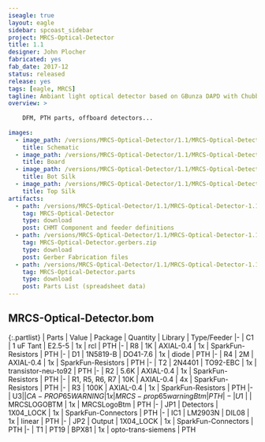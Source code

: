 ```yaml
---
iseagle: true
layout: eagle
sidebar: spcoast_sidebar
project: MRCS-Optical-Detector
title: 1.1
designer: John Plocher
fabricated: yes
fab_date: 2017-12
status: released
release: yes
tags: [eagle, MRCS]
tagline: Ambiant light optical detector based on GBunza DAPD with Chubb style hysteresis
overview: >
    
    DFM, PTH parts, offboard detectors...
    
images:
  - image_path: /versions/MRCS-Optical-Detector/1.1/MRCS-Optical-Detector-1.1.sch.png
    title: Schematic
  - image_path: /versions/MRCS-Optical-Detector/1.1/MRCS-Optical-Detector-1.1.brd.png
    title: Board
  - image_path: /versions/MRCS-Optical-Detector/1.1/MRCS-Optical-Detector-1.1.bot.brd.png
    title: Bot Silk
  - image_path: /versions/MRCS-Optical-Detector/1.1/MRCS-Optical-Detector-1.1.top.brd.png
    title: Top Silk
artifacts:
  - path: /versions/MRCS-Optical-Detector/1.1/MRCS-Optical-Detector-1.1.dpv
    tag: MRCS-Optical-Detector
    type: download
    post: CHMT Component and feeder definitions
  - path: /versions/MRCS-Optical-Detector/1.1/MRCS-Optical-Detector-1.1.gerbers.zip
    tag: MRCS-Optical-Detector.gerbers.zip
    type: download
    post: Gerber Fabrication files
  - path: /versions/MRCS-Optical-Detector/1.1/MRCS-Optical-Detector-1.1.parts.csv
    tag: MRCS-Optical-Detector.parts
    type: download
    post: Parts List (spreadsheet data)
---
```


## MRCS-Optical-Detector.bom

{:.partlist}
| Parts | Value | Package | Quantity | Library | Type/Feeder
|-
| C1 | 1 uF Tant | E2.5-5 | 1x | rcl | PTH
|-
| R8 | 1K | AXIAL-0.4 | 1x | SparkFun-Resistors | PTH
|-
| D1 | 1N5819-B | DO41-7.6 | 1x | diode | PTH
|-
| R4 | 2M | AXIAL-0.4 | 1x | SparkFun-Resistors | PTH
|-
| T2 | 2N4401 | TO92-EBC | 1x | transistor-neu-to92 | PTH
|-
| R2 | 5.6K | AXIAL-0.4 | 1x | SparkFun-Resistors | PTH
|-
| R1, R5, R6, R7 | 10K | AXIAL-0.4 | 4x | SparkFun-Resistors | PTH
|-
| R3 | 100K | AXIAL-0.4 | 1x | SparkFun-Resistors | PTH
|-
| U$3 |  | CA-PROP65WARNING | 1x | MRCS-prop65warningBtm | PTH
|-
| U$1 |  | MRCSLOGOBTM | 1x | MRCSLogoBtm | PTH
|-
| JP1 | Detectors | 1X04_LOCK | 1x | SparkFun-Connectors | PTH
|-
| IC1 | LM2903N | DIL08 | 1x | linear | PTH
|-
| JP2 | Output | 1X04_LOCK | 1x | SparkFun-Connectors | PTH
|-
| T1 | PT19 | BPX81 | 1x | opto-trans-siemens | PTH

